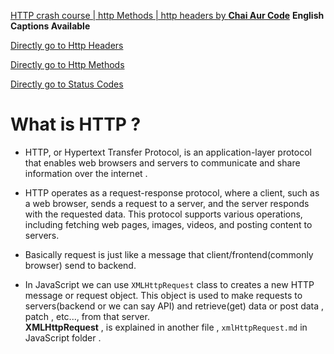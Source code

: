[HTTP crash course | http Methods | http headers by **Chai Aur Code**](https://youtu.be/qgZiUvV41TI?si=D8wBiqr0dqY4_N1l)  **English Captions Available**

[Directly go to Http Headers](https://youtu.be/qgZiUvV41TI?feature=shared&t=323)

[Directly go to Http Methods](https://youtu.be/qgZiUvV41TI?si=Wldu_7axZN0Tj3pW&t=870)

[Directly go to Status Codes](https://youtu.be/qgZiUvV41TI?si=RXsp31HcAl_Be4c6&t=1128)


# What is HTTP ? 
- HTTP, or Hypertext Transfer Protocol, is an application-layer protocol that enables web browsers and servers to communicate and share information over the internet .

- HTTP operates as a request-response protocol, where a client, such as a web browser, sends a request to a server, and the server responds with the requested data. This protocol supports various operations, including fetching web pages, images, videos, and posting content to servers.

- Basically request is just like a message that client/frontend(commonly browser) send to backend.
- In JavaScript we can use `XMLHttpRequest`  class to creates a new HTTP message or request object. This object is used to make requests to servers(backend or we can say API) and retrieve(get) data or post data , patch , etc..., from that server.   
**XMLHttpRequest** , is explained in another file , `xmlHttpRequest.md` in JavaScript folder . 


